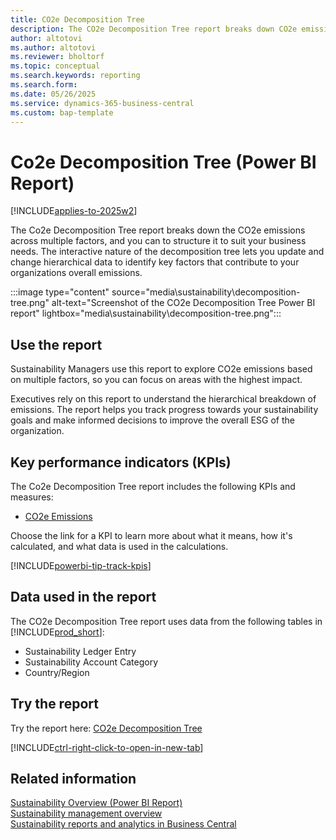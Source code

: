 ```yaml
---
title: CO2e Decomposition Tree
description: The CO2e Decomposition Tree report breaks down CO2e emission metrics into its key contributing components to help users understand what is driving changes in CO2 emissions and why.
author: altotovi
ms.author: altotovi
ms.reviewer: bholtorf
ms.topic: conceptual
ms.search.keywords: reporting
ms.search.form: 
ms.date: 05/26/2025
ms.service: dynamics-365-business-central
ms.custom: bap-template
---
```


# Co2e Decomposition Tree (Power BI Report)

[!INCLUDE[applies-to-2025w2](includes/2025_releasewave1.md)]

The Co2e Decomposition Tree report breaks down the CO2e emissions across multiple factors, and you can to structure it to suit your business needs. The interactive nature of the decomposition tree lets you update and change hierarchical data to identify key factors that contribute to your organizations overall emissions.

:::image type="content" source="media\sustainability\decomposition-tree.png" alt-text="Screenshot of the CO2e Decomposition Tree Power BI report" lightbox="media\sustainability\decomposition-tree.png":::

## Use the report

Sustainability Managers use this report to explore CO2e emissions based on multiple factors, so you can focus on areas with the highest impact.

Executives rely on this report to understand the hierarchical breakdown of emissions. The report helps you track progress towards your sustainability goals and make informed decisions to improve the overall ESG of the organization.

## Key performance indicators (KPIs)

The Co2e Decomposition Tree report includes the following KPIs and measures:

- [CO2e Emissions](sustainability-powerbi-kpis.md#co2e-emissions)

Choose the link for a KPI to learn more about what it means, how it's calculated, and what data is used in the calculations.

[!INCLUDE[powerbi-tip-track-kpis](includes/powerbi-tip-track-kpis.md)]

## Data used in the report

The CO2e Decomposition Tree report uses data from the following tables in [!INCLUDE[prod_short](includes/prod_short.md)]:

- Sustainability Ledger Entry
- Sustainability Account Category
- Country/Region

## Try the report

Try the report here: [CO2e Decomposition Tree](https://businesscentral.dynamics.com?page=37108)

[!INCLUDE[ctrl-right-click-to-open-in-new-tab](includes/ctrl-right-click-to-open-in-new-tab.md)]

## Related information

[Sustainability Overview (Power BI Report)](sustainability-powerbi-sustainability-overview.md)  
[Sustainability management overview](finance-manage-sustainability.md)  
[Sustainability reports and analytics in Business Central](sustainability-reports.md)  
